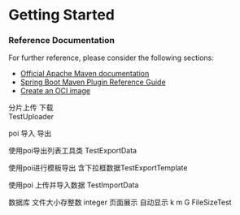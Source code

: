 # Getting Started

### Reference Documentation
For further reference, please consider the following sections:

* [Official Apache Maven documentation](https://maven.apache.org/guides/index.html)
* [Spring Boot Maven Plugin Reference Guide](https://docs.spring.io/spring-boot/docs/2.6.3/maven-plugin/reference/html/)
* [Create an OCI image](https://docs.spring.io/spring-boot/docs/2.6.3/maven-plugin/reference/html/#build-image)

分片上传 下载  
TestUploader

poi 导入  导出

使用poi导出列表工具类 TestExportData


使用poi进行模板导出 含下拉框数据TestExportTemplate 


使用poi 上传并导入数据 TestImportData

数据库 文件大小存整数 integer   页面展示  自动显示 k  m  G    FileSizeTest
